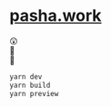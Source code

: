 # [pasha.work](https://pasha.work/)

😲<br/>
👕<br/>
👖<br/>

```bash
yarn dev 
yarn build
yarn preview
```